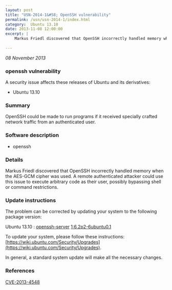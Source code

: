 ```yaml
---
layout: post
title: "USN-2014-1&#58; OpenSSH vulnerability"
permalink: /usn/usn-2014-1/index.html
category:  Ubuntu 13.10
date: 2013-11-08 12:00:00
excerpt: |
    Markus Friedl discovered that OpenSSH incorrectly handled memory when the AES-GCM cipher was used. A remote authenticated attacker could use this issue to execute arbitrary code as their user, possibly bypassing shell or command restrictions. 
    
--- 
```

 
 

*08 November 2013*

### openssh vulnerability

A security issue affects these releases of Ubuntu and its derivatives:

* Ubuntu 13.10

### Summary

OpenSSH could be made to run programs if it received specially crafted network traffic from an authenticated user.

### Software description

* openssh 

### Details

Markus Friedl discovered that OpenSSH incorrectly handled memory when the AES-GCM cipher was used. A remote authenticated attacker could use this issue to execute arbitrary code as their user, possibly bypassing shell or command restrictions. 

### Update instructions

The problem can be corrected by updating your system to the following package version:

Ubuntu 13.10
 : [openssh-server](https://launchpad.net/ubuntu/+source/openssh) <span> [1:6.2p2-6ubuntu0.1](https://launchpad.net/ubuntu/+source/openssh/1:6.2p2-6ubuntu0.1) </span> 

To update your system, please follow these instructions: [https://wiki.ubuntu.com/Security/Upgrades](https://wiki.ubuntu.com/Security/Upgrades).

In general, a standard system update will make all the necessary changes. 

### References

 
 [CVE-2013-4548](http://people.ubuntu.com/~ubuntu-security/cve/CVE-2013-4548)
 

